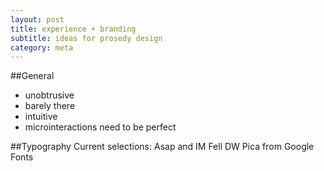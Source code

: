 ```yaml
---
layout: post
title: experience + branding
subtitle: ideas for prosedy design
category: meta
---
```


##General

- unobtrusive
- barely there
- intuitive
- microinteractions need to be perfect

##Typography
Current selections: Asap and IM Fell DW Pica from Google Fonts